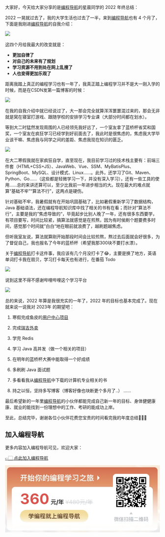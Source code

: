 大家好，今天给大家分享的是[编程导航](https://yuyuanweb.feishu.cn/wiki/VC1qwmX9diCBK3kidyec74vFnde)的星晨同学的 2022 年终总结：

2022 一晃就过去了，我的大学生活也过去了一半，来到[编程导航](https://yuyuanweb.feishu.cn/wiki/VC1qwmX9diCBK3kidyec74vFnde)也有 4 个月了，下面是我刚进[编程导航](https://yuyuanweb.feishu.cn/wiki/VC1qwmX9diCBK3kidyec74vFnde)的自我介绍：

![](https://files.mdnice.com/user/31817/b175d7d9-da35-4908-9f88-c356b9f7c7b2.png)

这四个月给我最大的改变就是：

- **更加自律了**
- **对自己的未来有了规划**
- **学习资源不用到处在网上乱搜了**
- **人也变得更加乐观了**

距离我踏上真正的编程学习也有一年了，我真正踏上编程学习并不是大一刚入学的时候，而是在CSDN发第一篇博客的时候：

![](https://files.mdnice.com/user/31817/92cd9eba-2f2d-44a2-b061-f33e5e70dbea.png)


在我的自我介绍中就已经说过了，大一那会完全就算浑浑噩噩混过来的，那会无非就是窝在寝室打游戏、跟随学校的安排学习专业课（大部分时间都在划水）。

等到大二时猛然发现周围的人已经领先我好远了，一个室友拿了蓝桥杯省奖和国奖，一个室友在疯狂学习已经学到好前面去了，我此时是很焦虑的，焦虑我大学毕业该干嘛、焦虑我与同学之间的差距、焦虑我现在知识的匮乏。


![](https://files.mdnice.com/user/31817/de504fcc-3562-4204-8147-13ea010a1aa0.png)




在大二寒假我就在家疯狂自学，直至现在，我目前学习过的技术栈主要有：前端三件套（HTML+CSS+JS）、JavaWeb、Vue、SSM、MyBatisPlus、SpringBoot、MySQL、设计模式、Linux……。此外，还学习了Git、Maven、Python、Go……（这些都是轻微学习一下，并没有深入学习），还有一些工具的使用……总的来讲还算可以，至少比我前一年进步相当的大。现在最大的难点就算“基础不牢”“算法不行”，这两点是硬伤。

针对基础不牢，我暑假就有在开始巩固基础了，比如暑假重新学习了数据结构，Java 基础语法，还在编程导航知识库中找了相关的书有在看；而针对”算法不行“，主要是我的”焦虑导致的“，毕竟起步比别人晚了一年，还有很多东西要学，有项目要写，时间比较紧，搞算法就感觉是在煎熬，因为有时侯刷个题要费多时间，感觉那个时间就”白白“地在眼前就浪费了，越刷题越焦虑。

但听我室友说，算法就算刚开始那段时间会比较煎熬，熬过去后面就会好很多，为了督促自己，我也报名了今年的蓝桥杯（希望我那300块不要打水漂）。

关于[编程导航](https://yuyuanweb.feishu.cn/wiki/VC1qwmX9diCBK3kidyec74vFnde)打卡这件事，我应该有几个月没打卡了😂，主要是换了地方，英语单词打卡我在扇贝，学习打卡每天也有进行，在番茄 Todo

![](https://files.mdnice.com/user/31817/1cf255f8-7478-42bc-89fd-8c871feff062.png)





说到这里不得不感谢哔哩哔哩这个学习平台

![](https://files.mdnice.com/user/31817/5ab9995a-cadf-4fe8-8b3f-b448895d33e9.png)

总的来说，2022 年算是我很充实的一年了，2022 年的目标也基本完成了。现在就来说一说我对 2023年 的期望吧：

1. 寒假完成鱼皮的[用户中心项目](https://mp.weixin.qq.com/s?__biz=MzI1NDczNTAwMA==&mid=2247508517&idx=1&sn=66803910cf2e7d88e6cab30df9271d5d&chksm=e9c245d2deb5ccc4a2287198f594e7fbcb43d00b0101d9cab77ff17c1412c46e5d99a438e48d&token=579718986&lang=zh_CN&scene=21#wechat_redirect)
2. 完成[瑞吉外卖](https://mp.weixin.qq.com/s?__biz=MzI1NDczNTAwMA==&mid=2247526775&idx=1&sn=5a2bec6acbe58ecde227bb39c5f86627&chksm=e9c28e80deb50796f52ea385ede7816dc08f99eb19028c2fdbf546099a3d636382fbee31de67&lang=zh_CN&scene=21#wechat_redirect)
3. 学完 Redis
4. 学习 Java 高并发（做一个相关的项目）
5. 在明年的蓝桥杯大赛中能取得一个好成绩
6. 多刷刷 Java 面试题
7. 多看看我从[编程导航](https://yuyuanweb.feishu.cn/wiki/VC1qwmX9diCBK3kidyec74vFnde)中下载的计算机专业相关的书

8. 持之以恒，坚持多写博客（博客好像也块断更个多月了..）
……

最后希望新的一年里[编程导航](https://yuyuanweb.feishu.cn/wiki/VC1qwmX9diCBK3kidyec74vFnde)的小伙伴都能完成自己新一年的目标、身体健健康康、就业的能找到一份理想中的工作、考研的能成功上岸。

至此，总结完毕，谢谢各位小伙伴花费您宝贵的时间看完我的年度总结🌹🌹🌹

## 加入编程导航

更多内容加入编程导航可见，欢迎大家：

[👉🏻 点此加入编程导航](https://yuyuanweb.feishu.cn/wiki/SDtMwjR1DituVpkz5MLc3fZLnzb)

![微信扫码领券加入](../../../image/join_us.png)
